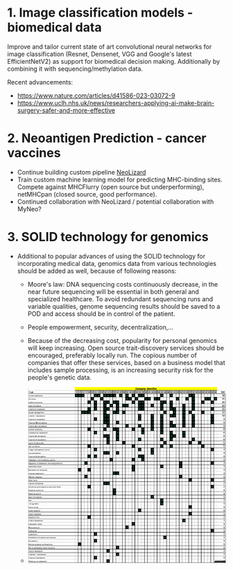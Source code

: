 # 1. Image classification models - biomedical data

Improve and tailor current state of art convolutional neural networks for image classification (Resnet, Densenet, VGG and Google's latest EfficientNetV2) as support for biomedical decision making. Additionally by combining it with sequencing/methylation data.

Recent advancements:
- https://www.nature.com/articles/d41586-023-03072-9
- https://www.uclh.nhs.uk/news/researchers-applying-ai-make-brain-surgery-safer-and-more-effective


# 2. Neoantigen Prediction - cancer vaccines

- Continue building custom pipeline <a href="https://github.com/mxvp/NeoLizard" >NeoLizard</a>
- Train custom machine learning model for predicting MHC-binding sites. Compete against MHCFlurry (open source but underperforming), netMHCpan (closed source, good performance).
- Continued collaboration with NeoLizard / potential collaboration with MyNeo?

# 3. SOLID technology for genomics

- Additional to popular advances of using the SOLID technology for incorporating medical data, genomics data from various technologies should be added as well, because of following reasons:
    - Moore's law: DNA sequencing costs continuously decrease, in the near future sequencing will be essential in both general and specialized healthcare. To avoid redundant sequencing runs and variable qualities, genome sequencing results should be saved to a POD and access should be in control of the patient.
    - People empowerment, security, decentralization,...
    - Because of the decreasing cost, popularity for personal genomics will keep increasing. Open source trait-discovery services should be encouraged, preferably locally run. The copious number of companies that offer these services, based on a business model that includes sample processing, is an increasing security risk for the people's genetic data.

    - ![overview of companies offering trait discovery](https://github.com/mxvp/Thesis-Initiatives/blob/main/personal_genomics_overview.png)